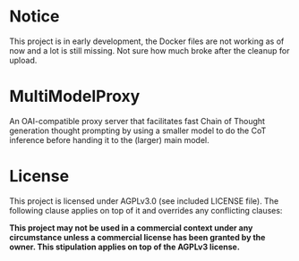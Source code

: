 # Notice

This project is in early development, the Docker files are not working as of now and a lot is still missing. Not sure how much broke after the cleanup for upload.

# MultiModelProxy

An OAI-compatible proxy server that facilitates fast Chain of Thought generation thought prompting by using a smaller model to do the CoT inference before handing it to the (larger) main model.

# License

This project is licensed under AGPLv3.0 (see included LICENSE file). The following clause applies on top of it and overrides any conflicting clauses:

**This project may not be used in a commercial context under any circumstance unless a commercial license has been granted by the owner. This stipulation applies on top of the
AGPLv3 license.**
